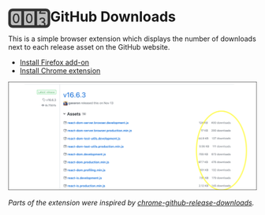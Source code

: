 # <img src="icons/icon-cropped.png" height=40 align="left"> GitHub Downloads

This is a simple browser extension which displays the number of downloads next to each release asset on the GitHub website.

* [Install Firefox add-on](https://addons.mozilla.org/en-US/firefox/addon/github-downloads)
* [Install Chrome extension](https://chrome.google.com/webstore/detail/github-downloads/cmccaogaioeflhpfoifgkgchjhifflpk)


![Example](example.png)


*Parts of the extension were inspired by [chrome-github-release-downloads](https://github.com/addshore/chrome-github-release-downloads).*
